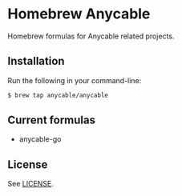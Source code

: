 # Homebrew Anycable

Homebrew formulas for Anycable related projects.

## Installation

Run the following in your command-line:

```sh
$ brew tap anycable/anycable
```

## Current formulas

* anycable-go

## License

See [LICENSE](LICENSE).

